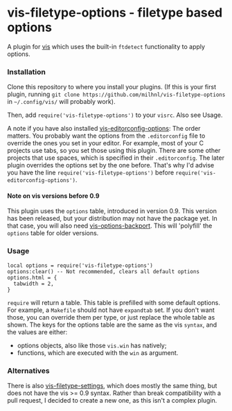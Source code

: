 # vis-filetype-options - filetype based options

A plugin for [vis](https://github.com/martanne/vis) which uses the built-in
`ftdetect` functionality to apply options.

### Installation

Clone this repository to where you install your plugins. (If this is your first
plugin, running `git clone https://github.com/milhnl/vis-filetype-options` in
`~/.config/vis/` will probably work).

Then, add `require('vis-filetype-options')` to your `visrc`. Also see Usage.

A note if you have also installed
[vis-editorconfig-options](https://github.com/milhnl/vis-options-backport): The
order matters. You probably want the options from the `.editorconfig` file to
override the ones you set in your editor. For example, most of your C projects
use tabs, so you set those using this plugin. There are some other projects
that use spaces, which is specified in their `.editorconfig`. The later plugin
overrides the options set by the one before. That's why I'd advise you have the
line `require('vis-filetype-options')` before
`require('vis-editorconfig-options')`.

#### Note on vis versions before 0.9

This plugin uses the `options` table, introduced in version 0.9. This version
has been released, but your distribution may not have the package yet. In that
case, you will also need
[vis-options-backport](https://github.com/milhnl/vis-options-backport). This
will 'polyfill' the `options` table for older versions.

### Usage

    local options = require('vis-filetype-options')
    options:clear() -- Not recommended, clears all default options
    options.html = {
      tabwidth = 2,
    }

`require` will return a table. This table is prefilled with some default
options. For example, a `Makefile` should not have `expandtab` set. If you
don't want those, you can override them per type, or just replace the whole
table as shown. The keys for the options table are the same as the vis
`syntax`, and the values are either:

- options objects, also like those `vis.win` has natively;
- functions, which are executed with the `win` as argument.

### Alternatives

There is also
[vis-filetype-settings](https://github.com/jocap/vis-filetype-settings), which
does mostly the same thing, but does not have the vis >= 0.9 syntax. Rather
than break compatibility with a pull request, I decided to create a new one, as
this isn't a complex plugin.
